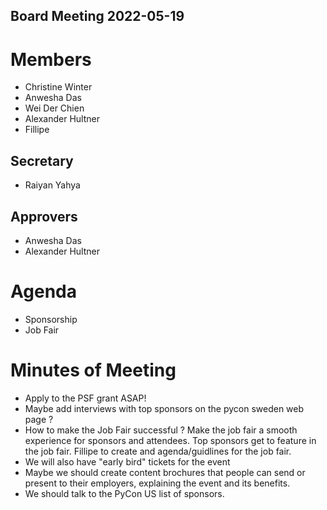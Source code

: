 Board Meeting 2022-05-19
------------------------

# Members
* Christine Winter
* Anwesha Das
* Wei Der Chien
* Alexander Hultner
* Fillipe

## Secretary
* Raiyan Yahya

## Approvers
* Anwesha Das
* Alexander Hultner

# Agenda
* Sponsorship
* Job Fair

# Minutes of Meeting
  * Apply to the PSF grant ASAP!
  * Maybe add interviews with top sponsors on the pycon sweden web page ?
  * How to make the Job Fair successful ?
     Make the job fair a smooth experience for sponsors and attendees.
     Top sponsors get to feature in the job fair.
     Fillipe to create and agenda/guidlines for the job fair.
  * We will also have "early bird" tickets for the event
  * Maybe we should create content brochures that people can send or present to their employers, explaining the event and its benefits.
  * We should talk to the PyCon US list of sponsors.
